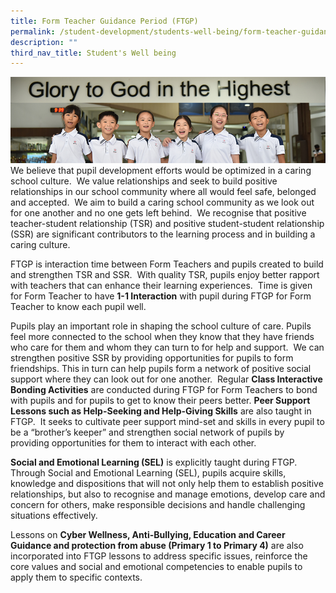 ```yaml
---
title: Form Teacher Guidance Period (FTGP)
permalink: /student-development/students-well-being/form-teacher-guidance-period-ftgp/
description: ""
third_nav_title: Student's Well being
---
```

![](/images/Website%20Banners%20Subpage/948x260%20masterhead%20-%20student%20development2.jpg)
We believe that pupil development efforts would be optimized in a caring school culture.  We value relationships and seek to build positive relationships in our school community where all would feel safe, belonged and accepted.  We aim to build a caring school community as we look out for one another and no one gets left behind.  We recognise that positive teacher-student relationship (TSR) and positive student-student relationship (SSR) are significant contributors to the learning process and in building a caring culture. 
  

FTGP is interaction time between Form Teachers and pupils created to build and strengthen TSR and SSR.  With quality TSR, pupils enjoy better rapport with teachers that can enhance their learning experiences.  Time is given for Form Teacher to have **1-1 Interaction** with pupil during FTGP for Form Teacher to know each pupil well.

Pupils play an important role in shaping the school culture of care. Pupils feel more connected to the school when they know that they have friends who care for them and whom they can turn to for help and support.  We can strengthen positive SSR by providing opportunities for pupils to form friendships. This in turn can help pupils form a network of positive social support where they can look out for one another.  Regular **Class Interactive Bonding Activities** are conducted during FTGP for Form Teachers to bond with pupils and for pupils to get to know their peers better. **Peer Support Lessons such as Help-Seeking and Help-Giving Skills** are also taught in FTGP.  It seeks to cultivate peer support mind-set and skills in every pupil to be a “brother’s keeper” and strengthen social network of pupils by providing opportunities for them to interact with each other.


**Social and Emotional Learning (SEL)** is explicitly taught during FTGP. Through Social and Emotional Learning (SEL), pupils acquire skills, knowledge and dispositions that will not only help them to establish positive relationships, but also to recognise and manage emotions, develop care and concern for others, make responsible decisions and handle challenging situations effectively.


Lessons on **Cyber Wellness, Anti-Bullying, Education and Career Guidance and protection from abuse (Primary 1 to Primary 4)** are also incorporated into FTGP lessons to address specific issues, reinforce the core values and social and emotional competencies to enable pupils to apply them to specific contexts.